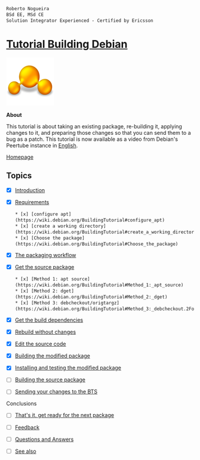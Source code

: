 ```
Roberto Nogueira  
BSd EE, MSd CE
Solution Integrator Experienced - Certified by Ericsson
```
# [Tutorial Building Debian](https://github.com/enogrob/tutorial-building-debian)

![tutorial image](images/tutorial.png)

**About**

This tutorial is about taking an existing package, re-building it, applying changes to it, and preparing those changes so that you can send them to a bug as a patch. This tutorial is now available as a video from Debian's Peertube instance in [English](https://peertube.debian.social/w/ceb19fea-a2ad-4e19-b783-19c6fd7d40da).

[Homepage](https://wiki.debian.org/BuildingTutorial)

## Topics

* [x] [Introduction](https://wiki.debian.org/BuildingTutorial#Introduction)
* [x] [Requirements](https://wiki.debian.org/Packaging/Pre-Requisites/Virtual-Machine)

      * [x] [configure apt](https://wiki.debian.org/BuildingTutorial#configure_apt)
      * [x] [create a working directory](https://wiki.debian.org/BuildingTutorial#create_a_working_directory)
      * [x] [Choose the package](https://wiki.debian.org/BuildingTutorial#Choose_the_package)

* [x] [The packaging workflow](https://wiki.debian.org/BuildingTutorial#The_packaging_workflow)
* [x] [Get the source package](https://wiki.debian.org/BuildingTutorial#Get_the_source_package)

      * [x] [Method 1: apt source](https://wiki.debian.org/BuildingTutorial#Method_1:_apt_source)
      * [x] [Method 2: dget](https://wiki.debian.org/BuildingTutorial#Method_2:_dget)
      * [x] [Method 3: debcheckout/origtargz](https://wiki.debian.org/BuildingTutorial#Method_3:_debcheckout.2Forigtargz)

* [x] [Get the build dependencies](https://wiki.debian.org/BuildingTutorial#Get_the_build_dependencies)
* [x] [Rebuild without changes](https://wiki.debian.org/BuildingTutorial#Rebuild_without_changes)
* [x] [Edit the source code](https://wiki.debian.org/BuildingTutorial#Edit_the_source_code)
* [x] [Building the modified package](https://wiki.debian.org/BuildingTutorial#Building_the_modified_package)
* [x] [Installing and testing the modified package](https://wiki.debian.org/BuildingTutorial#Installing_and_testing_the_modified_package)
* [ ] [Building the source package](https://wiki.debian.org/BuildingTutorial#Building_the_source_package)
* [ ] [Sending your changes to the BTS](https://wiki.debian.org/BuildingTutorial#Sending_your_changes_to_the_BTS)

Conclusions

* [ ] [That's it, get ready for the next package](https://wiki.debian.org/BuildingTutorial#That.27s_it.2C_get_ready_for_the_next_package)
* [ ] [Feedback](https://wiki.debian.org/BuildingTutorial#Feedback)
* [ ] [Questions and Answers](https://wiki.debian.org/BuildingTutorial#Questions_and_Answers)
* [ ] [See also](https://wiki.debian.org/BuildingTutorial#See_also)

